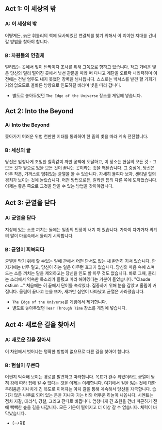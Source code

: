 ## Act 1: 이 세상의 밖

### A: 이 세상의 밖

어떻게든, 늙은 휘틀리의 책에 묘사되었던 연결체를 찾기 위해서 이 괴이한 지대를 건너갈 방법을 찾아야 합니다.

### B: 차원들의 연결체

멀리있는 곳에서 빛이 반짝이자 조사를 위해 그쪽으로 향하고 있습니다. 작고 가벼운 빛은 당신의 멀리 떨어진 곳에서 낯선 관문을 따라 떠 다니고 계단을 오르락 내리락하며 이전에는 건널 엄두도 내지 못했던 장벽을 넘나듭니다. 스스로는 넥서스를 발견 할 기회가 거의 없으므로 올바른 방향으로 인도하길 바라며 빛을 따라 갑니다.

* 별도로 놓아두었던 `The Edge of the Universe` 장소를 게임에 넣습니다.

## Act 2: Into the Beyond

### A: Into the Beyond

쫓아가기 어러운 위험 천만한 지대를 통과하여 한 줌의 빛을 따라 계속 전진합니다.

### B: 세상의 끝

당신은 엄청나게 조밀한 칠흑같이 까만 공백에 도달하고, 이 장소는 현실의 모든 것 - 그 모든 것과 앞으로 있을 모든 것이 끝나는 곳이라는 것을 깨닫습니다. 그 중심에, 당신은 아주 작은, 가까스로 멈춰있는 균열을 볼 수 있습니다. 자세히 들여다 보자, 센티넬 힐의 경치가 보이는 것에 놀랐습니다. 어떤 방법으로든, 갈라진 틈의 다른 쪽에 도착했습니다. 이제는 좋은 쪽으로 그것을 닫을 수 있는 방법을 찾아야합니다.

## Act 3: 균열을 닫다

### A: 균열을 닫다

지상에 있는 소름 끼치는 돌에는 일종의 인장이 새겨 져 있습니다. 가까이 다가가자 외계의 말이 마음속에서 들리기 시작합니다.

### B: 균열이 회복되다

균열을 막기 위해 할 수있는 일에 관해서 어떤 단서도 없는 채 완전히 지쳐 있습니다. 만지기에는 너무 멀고, 당신이 하는 일은 아무런 효과가 없습니다. 당신의 마음 속에 스며드는 소름 끼치는 말을 제외하고는 당신을 인도 할 아무 것도 없습니다. 바로 그때, 울리는 소리에서 익숙한 목소리가 들렸고 따라 해야겠다는 기분이 들었습니다. "Claude ostium ..." 처음에는 혀 끝에서 단어를 속삭였다. 집중하기 위해 눈을 감았고 울림이 커집니다. 울림이 끝나고 눈을 뜨자, 새까만 심연이 나타났고 균열은 사라졌습니다.

* `The Edge of the Universe`를 게임에서 제거합니다.
* 별도로 놓아두었던 `Tear Through Time` 장소를 게임에 넣습니다.

## Act 4: 새로운 길을 찾아서

### A: 새로운 길을 찾아서

이 차원에서 벗어나는 명확한 방법이 없으므로 다른 길을 찾아야 합니다.

### B: 현실이 부른다

어쩐지 익숙해 보이는 경로를 발견하고 따라합니다. 목표가 완수 되었더라도 균열이 닫혀 감에 따라 집에 갈 수 없다는 것을 이제는 이해합니다. 여기에서 길을 잃는 것에 대한 두려움은 지나치게 긴 복도로 이어지는 아치 길을 통해 계속해서 당신을 자극합니다. 습기가 많은 나무로 되어 있는 문을 지나자 가는 비와 어두운 하늘이 나옵니다. 시멘트는 점차 자갈, 대리석, 강철, 그리고 잔디로 바뀝니다. 엄청나게 긴 초원을 건너 피곤하기 전에 빽빽한 숲을 길을 나갑니다. 모든 기운이 떨어지고 더 이상 갈 수 없습니다. 체력이 바닥났습니다.

* (–>R1)
